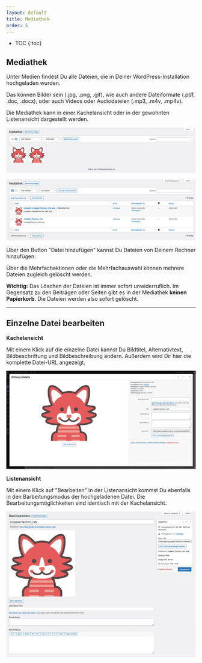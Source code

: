 ```yaml
---
layout: default
title: Mediathek
order: 5
---
```


* TOC
{:toc}

## Mediathek

Unter Medien findest Du alle Dateien, die in Deiner WordPress-Installation hochgeladen wurden.

Das können Bilder sein (.jpg, .png, .gif), wie auch andere Dateiformate (.pdf, .doc, .docx), oder auch Videos oder Audiodateien (.mp3, .m4v, .mp4v).

Die Mediathek kann in einer Kachelansicht oder in der gewohnten Listenansicht dargestellt werden.

![alt text](media-library.jpg "Screen der Mediathek")

![alt text](media-library-list.jpg "Screen der Mediathek in der Listenansicht")

Über den Button "Datei hinzufügen" kannst Du Dateien von Deinem Rechner hinzufügen.

Über die Mehrfachaktionen oder die Mehrfachauswahl können mehrere Dateien zugleich gelöscht werden.

<div class="box">
<strong>Wichtig:</strong> Das Löschen der Dateien ist immer sofort unwiderruflich. Im Gegensatz zu den Beiträgen oder Seiten gibt es in der Mediathek <strong>keinen Papierkorb</strong>. Die Dateien werden also sofort gelöscht.
</div>

---

## Einzelne Datei bearbeiten

**Kachelansicht**

Mit einem Klick auf die einzelne Datei kannst Du Bildtitel, Alternativtext, Bildbeschriftung und Bildbeschreibung ändern. Außerdem wird Dir hier die komplette Datei-URL angezeigt.

![alt text](media-library-single.jpg "Screen der Einzeldateiansicht")

**Listenansicht**

Mit einem Klick auf "Bearbeiten" in der Listenansicht kommst Du ebenfalls in den Barbeitungsmodus der hochgeladenen Datei. Die Bearbeitungsmöglichkeiten sind identisch mit der Kachelansicht.

![alt text](media-library-single-list.jpg "Screen der Einzeldateiansicht in der Listenansicht")
